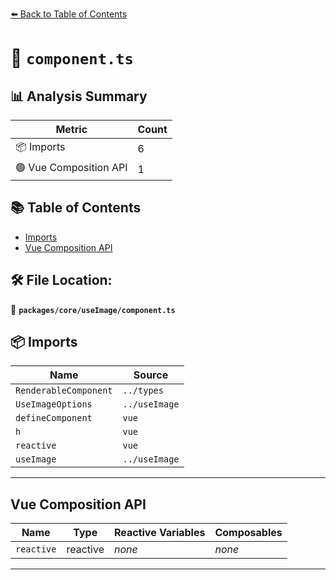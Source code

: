 [⬅️ Back to Table of Contents](../../../index.md)

# 📄 `component.ts`

## 📊 Analysis Summary

| Metric | Count |
|--------|-------|
| 📦 Imports | 6 |
| 🟢 Vue Composition API | 1 |

## 📚 Table of Contents

- [Imports](#imports)
- [Vue Composition API](#vue-composition-api)

## 🛠️ File Location:
📂 **`packages/core/useImage/component.ts`**

## 📦 Imports

| Name | Source |
|------|--------|
| `RenderableComponent` | `../types` |
| `UseImageOptions` | `../useImage` |
| `defineComponent` | `vue` |
| `h` | `vue` |
| `reactive` | `vue` |
| `useImage` | `../useImage` |


---

## Vue Composition API

| Name | Type | Reactive Variables | Composables |
|------|------|-------------------|-------------|
| `reactive` | reactive | *none* | *none* |


---